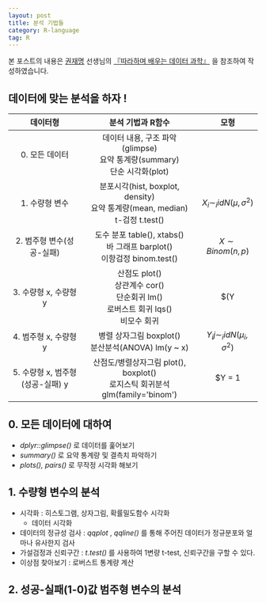 ```yaml
---
layout: post
title: 분석 기법들
category: R-language
tag: R
---
```


 

본 포스트의 내용은 [권재명](https://dataninja.me/) 선생님의 [『따라하며 배우는 데이터 과학』](http://www.yes24.com/Product/Goods/44184320) 을 참조하여 작성하였습니다.



## 데이터에 맞는 분석을 하자 !

|             데이터형             |                      분석 기법과 R함수                       |                   모형                   |
| :------------------------------: | :----------------------------------------------------------: | :--------------------------------------: |
|          0. 모든 데이터          | 데이터 내용, 구조 파악(glimpse)<br>요약 통계량(summary)<br>단순 시각화(plot) |                                          |
|          1. 수량형 변수          | 분포시각(hist, boxplot, density)<br>요약 통계량(mean, median)<br>t-검정 t.test() |     $X_i \sim _iid N(\mu,\sigma^2)$      |
|    2. 범주형 변수(성공-실패)     | 도수 분포 table(), xtabs()<br>바 그래프 barplot()<br>이항검정 binom.test() |           $X \sim Binom(n,p)$            |
|      3. 수량형 x, 수량형 y       | 산점도 plot()<br>상관계수 cor()<br>단순회귀 lm()<br>로버스트 회귀 lqs()<br>비모수 회귀 | $(Y|X = x) \sim _iid N(\mu(x),\sigma^2)$ |
|      4. 범주형 x, 수량형 y       |     병렬 상자그림 boxplot()<br>분산분석(ANOVA) lm(y ~ x)     |   $Y_ij \sim _iid N(\mu_i, \sigma^2)$    |
| 5. 수량형 x, 범주형(성공-실패) y | 산점도/병렬상자그림 plot(), boxplot()<br>로지스틱 회귀분석 glm(family='binom') |      $Y = 1|X=x \sim Binom(1,p(x))$      |





## 0. 모든 데이터에 대하여

- _dplyr::glimpse()_ 로 데이터를 훑어보기
- _summary()_ 로 요약 통계량 및 결측치 파악하기
- _plots(), pairs()_ 로 무작정 시각화 해보기





## 1. 수량형 변수의 분석

- 시각화 : 히스토그램, 상자그림, 확률밀도함수 시각화
  - 데이터 시각화
- 데이터의 정규성 검사 : _qqplot_ , _qqline()_ 를 통해 주어진 데이터가 정규분포와 얼마나 유사한지 검사
- 가설검정과 신뢰구간 : _t.test()_ 를 사용하여 1변량 t-test, 신뢰구간을 구할 수 있다.
- 이상점 찾아보기 : 로버스트 통계량 계산





## 2. 성공-실패(1-0)값 범주형 변수의 분석